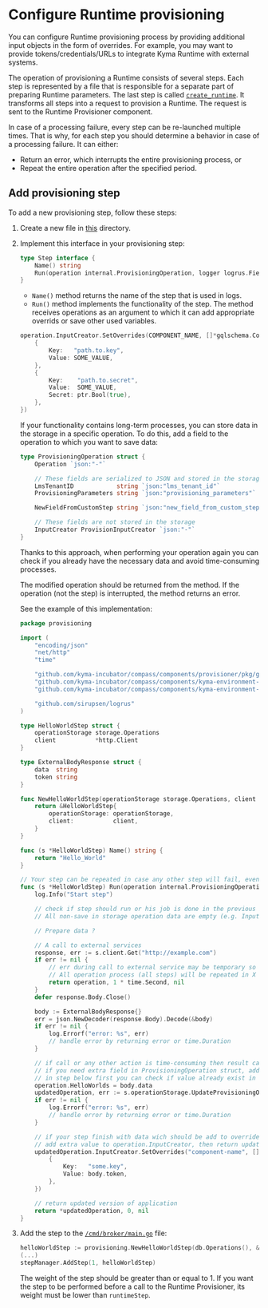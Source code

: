 # Configure Runtime provisioning

You can configure Runtime provisioning process by providing additional input objects in the form of overrides. For example, you may want to provide tokens/credentials/URLs to integrate Kyma Runtime with external systems. 

The operation of provisioning a Runtime consists of several steps. Each step is represented by a file that is responsible for a separate part of preparing Runtime parameters. The last step is called [`create_runtime`](https://github.com/kyma-incubator/compass/blob/master/components/kyma-environment-broker/internal/process/provisioning/create_runtime.go). It transforms all steps into a request to provision a Runtime. The request is sent to the Runtime Provisioner component.

In case of a processing failure, every step can be re-launched multiple times. That is why, for each step you should determine a behavior in case of a processing failure. It can either:
- Return an error, which interrupts the entire provisioning process, or 
- Repeat the entire operation after the specified period. 

## Add provisioning step

To add a new provisioning step, follow these steps:

1. Create a new file in [this](https://github.com/kyma-incubator/compass/blob/master/components/kyma-environment-broker/internal/process/provisioning) directory. 

2. Implement this interface in your provisioning step:

    ```go
    type Step interface {
        Name() string
        Run(operation internal.ProvisioningOperation, logger logrus.FieldLogger) (internal.ProvisioningOperation, time.Duration, error)
    }
    ```

    - `Name()` method returns the name of the step that is used in logs.
    - `Run()` method implements the functionality of the step. The method receives operations as an argument to which it can add appropriate overrids or save other used variables.

    ```go
    operation.InputCreator.SetOverrides(COMPONENT_NAME, []*gqlschema.ConfigEntryInput{
        {
            Key:   "path.to.key",
            Value: SOME_VALUE,
        },
        {
            Key:    "path.to.secret",
            Value:  SOME_VALUE,
            Secret: ptr.Bool(true),
        },
    })
    ```

    If your functionality contains long-term processes, you can store data in the storage in a specific operation.
    To do this, add a field to the operation to which you want to save data:

    ```go
    type ProvisioningOperation struct {
        Operation `json:"-"`
    
        // These fields are serialized to JSON and stored in the storage
        LmsTenantID            string `json:"lms_tenant_id"`
        ProvisioningParameters string `json:"provisioning_parameters"`
    
        NewFieldFromCustomStep string `json:"new_field_from_custom_step"`    
    
        // These fields are not stored in the storage
        InputCreator ProvisionInputCreator `json:"-"`
    }
    ```

    Thanks to this approach, when performing your operation again you can check if you already have the 
    necessary data and avoid time-consuming processes.

    The modified operation should be returned from the method. 
    If the operation (not the step) is interrupted, the method returns an error.

    See the example of this implementation:

    ```go
    package provisioning
    
    import (
        "encoding/json"
        "net/http"
        "time"
    
        "github.com/kyma-incubator/compass/components/provisioner/pkg/gqlschema"
        "github.com/kyma-incubator/compass/components/kyma-environment-broker/internal"
        "github.com/kyma-incubator/compass/components/kyma-environment-broker/internal/storage"
    
        "github.com/sirupsen/logrus"
    )
    
    type HelloWorldStep struct {
        operationStorage storage.Operations
        client           *http.Client
    }
    
    type ExternalBodyResponse struct {
        data  string
        token string
    }
    
    func NewHelloWorldStep(operationStorage storage.Operations, client *http.Client) *HelloWorldStep {
        return &HelloWorldStep{
            operationStorage: operationStorage,
            client:           client,
        }
    }
    
    func (s *HelloWorldStep) Name() string {
        return "Hello_World"
    }
    
    // Your step can be repeated in case any other step will fail, even if your step has already done its job
    func (s *HelloWorldStep) Run(operation internal.ProvisioningOperation, log *logrus.Entry) (internal.ProvisioningOperation, time.Duration, error) {
        log.Info("Start step")
   
        // check if step should run or his job is done in the previous iteration
        // All non-save in storage operation data are empty (e.g. InputCreator overrides)
    
        // Prepare data ?
    
        // A call to external services
        response, err := s.client.Get("http://example.com")
        if err != nil {
            // err during call to external service may be temporary so time.Duration should be returned
            // All operation process (all steps) will be repeated in X second/minute...
            return operation, 1 * time.Second, nil
        }
        defer response.Body.Close()
    
        body := ExternalBodyResponse{}
        err = json.NewDecoder(response.Body).Decode(&body)
        if err != nil {
            log.Errorf("error: %s", err)
            // handle error by returning error or time.Duration
        }
    
        // if call or any other action is time-consuming then result can be saved in operation
        // if you need extra field in ProvisioningOperation struct, add it first
        // in step below first you can check if value already exist in operation
        operation.HelloWorlds = body.data
        updatedOperation, err := s.operationStorage.UpdateProvisioningOperation(operation)
        if err != nil {
            log.Errorf("error: %s", err)
            // handle error by returning error or time.Duration
        }
    
        // if your step finish with data wich should be add to override which will be used during runtime provisioning
        // add extra value to operation.InputCreator, then return updated version of application
        updatedOperation.InputCreator.SetOverrides("component-name", []*gqlschema.ConfigEntryInput{
            {
                Key:   "some.key",
                Value: body.token,
            },
        })
    
        // return updated version of application
        return *updatedOperation, 0, nil
    }
    ```

3. Add the step to the [`/cmd/broker/main.go`](https://github.com/kyma-incubator/compass/blob/master/components/kyma-environment-broker/cmd/broker/main.go) file:

    ```go
    helloWorldStep := provisioning.NewHelloWorldStep(db.Operations(), &http.Client{})
    (...)
    stepManager.AddStep(1, helloWorldStep)
    ```

    The weight of the step should be greater than or equal to 1. If you want the step to be performed before a call to the Runtime Provisioner, its weight must be lower than `runtimeStep`.
